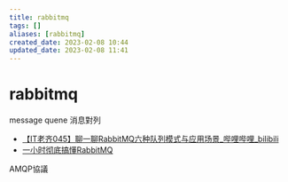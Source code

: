 ```yaml
---
title: rabbitmq
tags: []
aliases: [rabbitmq]
created_date: 2023-02-08 10:44
updated_date: 2023-02-08 11:41
---
```


# rabbitmq

message quene 消息對列

- [【IT老齐045】聊一聊RabbitMQ六种队列模式与应用场景_哔哩哔哩_bilibili](https://www.bilibili.com/video/BV1Fb4y1m72h/?spm_id_from=333.337.search-card.all.click&vd_source=6bd04a20c72eb5cca642210346af7081)
- [一小时彻底搞懂RabbitMQ](https://www.bilibili.com/video/BV1TE411g74u/?p=3&spm_id_from=pageDriver&vd_source=6bd04a20c72eb5cca642210346af7081)

AMQP協議